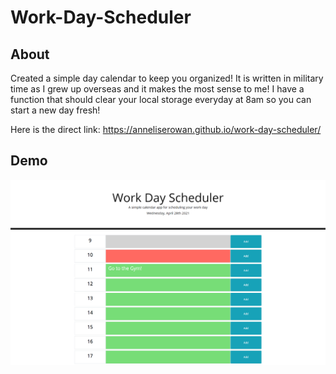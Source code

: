 # Work-Day-Scheduler

## About
Created a simple day calendar to keep you organized! It is written in military time as I grew up overseas and it makes the most sense to me! I have a function that should clear your local storage everyday at 8am so you can start a new day fresh!

Here is the direct link: https://anneliserowan.github.io/work-day-scheduler/

## Demo 

![](Images/screencapture-127-0-0-1-5500-index-html-2021-04-28-10_38_43.png)
